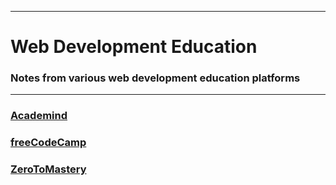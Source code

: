 
---
# Web Development Education

### Notes from various web development education platforms
---

### [Academind](https://github.com/robinpunn/webdev-education/tree/main/Academind)

### [freeCodeCamp](https://github.com/robinpunn/webdev-education/tree/main/freeCodeCamp)

### [ZeroToMastery](https://github.com/robinpunn/webdev-education/tree/main/ZeroToMastery)